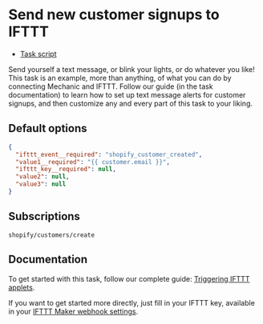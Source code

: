 # Send new customer signups to IFTTT

* [Task script](./script.liquid)

Send yourself a text message, or blink your lights, or do whatever you like! This task is an example, more than anything, of what you can do by connecting Mechanic and IFTTT. Follow our guide (in the task documentation) to learn how to set up text message alerts for customer signups, and then customize any and every part of this task to your liking.

## Default options

```json
{
  "ifttt_event__required": "shopify_customer_created",
  "value1__required": "{{ customer.email }}",
  "ifttt_key__required": null,
  "value2": null,
  "value3": null
}
```

## Subscriptions

```liquid
shopify/customers/create
```

## Documentation

To get started with this task, follow our complete guide: [Triggering IFTTT applets](https://help.usemechanic.com/tutorials/triggering-ifttt-applets).

If you want to get started more directly, just fill in your IFTTT key, available in your [IFTTT Maker webhook settings](https://ifttt.com/services/maker_webhooks/settings).